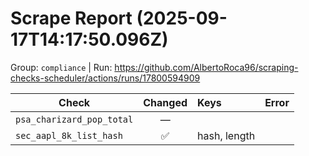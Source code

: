 # Scrape Report (2025-09-17T14:17:50.096Z)

Group: `compliance`  |  Run: https://github.com/AlbertoRoca96/scraping-checks-scheduler/actions/runs/17800594909

| Check | Changed | Keys | Error |
|---|:---:|:--|:--|
| `psa_charizard_pop_total` | — |  |  |
| `sec_aapl_8k_list_hash` | ✅ | hash, length |  |

